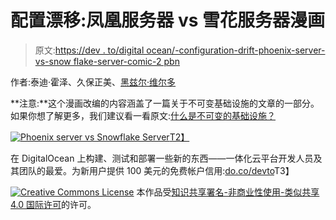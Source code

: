# 配置漂移:凤凰服务器 vs 雪花服务器漫画

> 原文:[https://dev . to/digital ocean/-configuration-drift-phoenix-server-vs-snow flake-server-comic-2 pbn](https://dev.to/digitalocean/-configuration-drift-phoenix-server-vs-snowflake-server-comic-2pbn)

作者:泰迪·霍泽、久保正美、[黑兹尔·维尔多](https://dev.to/hazelnut)

**注意:**这个漫画改编的内容涵盖了一篇关于不可变基础设施的文章的一部分。如果你想了解更多，我们建议看一看原文:[什么是不可变的基础设施？](https://dev.to/digitalocean/what-is-immutable-infrastructure-2h1o)

[![Phoenix server vs Snowflake Server](../Images/d6ecdac0c9d8d72131b944a61f0e4ef3.png)T2】](https://res.cloudinary.com/practicaldev/image/fetch/s--F7XNEoeg--/c_limit%2Cf_auto%2Cfl_progressive%2Cq_auto%2Cw_880/http://assets.digitalocean.com/articles/configuration_drift_comic/phoenix-snowflake_comic_r2_1490x3020.png)

在 DigitalOcean 上构建、测试和部署一些新的东西——一体化云平台开发人员及其团队的最爱。为新用户提供 100 美元的免费帐户信用:[do.co/devto](http://do.co/devto)T3】

[![Creative Commons License](../Images/4662fd03838b335557c183fd57c6b02c.png)](http://creativecommons.org/licenses/by-nc-sa/4.0/) 
本作品受[知识共享署名-非商业性使用-类似共享 4.0 国际许可](http://creativecommons.org/licenses/by-nc-sa/4.0/)的许可。